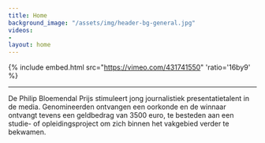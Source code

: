 ```yaml
---
title: Home
background_image: "/assets/img/header-bg-general.jpg"
videos:
- 
layout: home
---
```


{% include embed.html src="https://vimeo.com/431741550" 'ratio='16by9' %}

---

De Philip Bloemendal Prijs stimuleert jong journalistiek presentatietalent in de media. Genomineerden ontvangen een oorkonde en de winnaar ontvangt tevens een geldbedrag van 3500 euro, te besteden aan een studie- of opleidingsproject om zich binnen het vakgebied verder te bekwamen.
